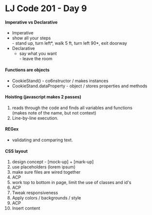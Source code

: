 # LJ Code 201 - Day 9

#### Imperative vs Declarative
-  Imperative
  - show all your steps </br>
    \- stand up, turn left*, walk 5 ft, turn left 90*, exit doorway
- Declarative
  - say what you want </br>
    \- leave the room

#### Functions are objects
- CookieStand() - co6nstructor / makes instances
- CookieStand.dataProperty - object / stores properties and methods

#### Hoisting (javascript makes 2 passes)
1. reads through the code and finds all variables and functions </br>
   (makes note of the name, but not context)
2. Line-by-line execution.

#### REGex
- validating and comparing text.

#### CSS layout
1. design concept - [mock-up] + [mark-up]
2. use placeholders (lorem ipsum)
3. make sure files are wired together
4. ACP
5. work top to bottom in page, limit the use of classes and id's
6. ACP
7. Tweak responsiveness
8. Apply colors / backgrounds / style
9. ACP
10. Insert content
